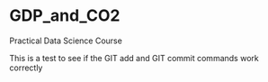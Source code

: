 # GDP_and_CO2
Practical Data Science Course

This is a test to see if the GIT add and GIT commit commands work correctly
